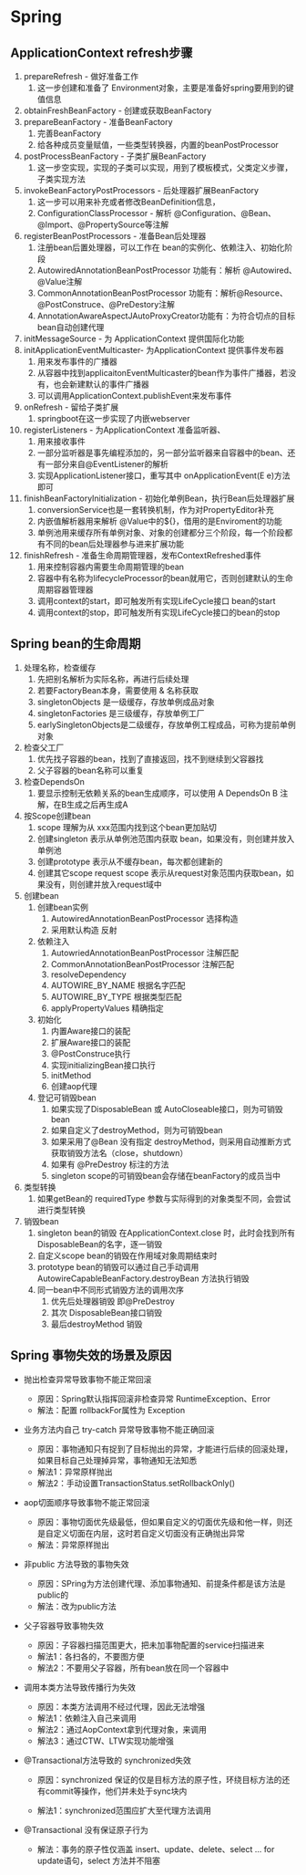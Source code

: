 
# Spring

## ApplicationContext refresh步骤

1. prepareRefresh - 做好准备工作
    1. 这一步创建和准备了 Environment对象，主要是准备好spring要用到的键值信息
2. obtainFreshBeanFactory - 创建或获取BeanFactory
3. prepareBeanFactory - 准备BeanFactory
    1. 完善BeanFactory
    2. 给各种成员变量赋值，一些类型转换器，内置的beanPostProcessor
4. postProcessBeanFactory - 子类扩展BeanFactory
    1. 这一步空实现，实现的子类可以实现，用到了模板模式，父类定义步骤，子类实现方法
5. invokeBeanFactoryPostProcessors - 后处理器扩展BeanFactory
    1. 这一步可以用来补充或者修改BeanDefinition信息，
    2. ConfigurationClassProcessor - 解析 @Configuration、@Bean、@Import、@PropertySource等注解
6. registerBeanPostProcessors - 准备Bean后处理器
    1. 注册bean后置处理器，可以工作在 bean的实例化、依赖注入、初始化阶段
    2. AutowiredAnnotationBeanPostProcessor 功能有：解析 @Autowired、@Value注解
    3. CommonAnnotationBeanPostProcessor 功能有：解析@Resource、@PostConstruce、@PreDestory注解
    4. AnnotationAwareAspectJAutoProxyCreator功能有：为符合切点的目标 bean自动创建代理
7. initMessageSource - 为 ApplicationContext 提供国际化功能
8. initApplicationEventMulticaster- 为ApplicationContext 提供事件发布器
    1. 用来发布事件的广播器
    2. 从容器中找到applicaitonEventMulticaster的bean作为事件广播器，若没有，也会新建默认的事件广播器
    3. 可以调用ApplicationContext.publishEvent来发布事件
9. onRefresh - 留给子类扩展
    1. springboot在这一步实现了内嵌webserver
10. registerListeners - 为ApplicationContext 准备监听器、
    1. 用来接收事件
    2. 一部分监听器是事先编程添加的，另一部分监听器来自容器中的bean、还有一部分来自@EventListener的解析
    3. 实现ApplicationListener接口，重写其中 onApplicationEvent(E e)方法即可
11. finishBeanFactoryInitialization - 初始化单例Bean，执行Bean后处理器扩展
    1. conversionService也是一套转换机制，作为对PropertyEditor补充
    2. 内嵌值解析器用来解析 @Value中的${}，借用的是Enviroment的功能
    3. 单例池用来缓存所有单例对象、对象的创建都分三个阶段，每一个阶段都有不同的bean后处理器参与进来扩展功能
12. finishRefresh - 准备生命周期管理器，发布ContextRefreshed事件
    1. 用来控制容器内需要生命周期管理的bean
    2. 容器中有名称为lifecycleProcessor的bean就用它，否则创建默认的生命周期容器管理器
    3. 调用context的start，即可触发所有实现LifeCycle接口 bean的start
    4. 调用context的stop，即可触发所有实现LifeCycle接口的bean的stop
## Spring bean的生命周期

1. 处理名称，检查缓存
    1. 先把别名解析为实际名称，再进行后续处理
    2. 若要FactoryBean本身，需要使用 & 名称获取
    3. singletonObjects 是一级缓存，存放单例成品对象
    4. singletonFactories 是三级缓存，存放单例工厂
    5. earlySingletonObjects是二级缓存，存放单例工程成品，可称为提前单例对象
2. 检查父工厂
    1. 优先找子容器的bean，找到了直接返回，找不到继续到父容器找
    2. 父子容器的bean名称可以重复
3. 检查DependsOn
    1. 要显示控制无依赖关系的bean生成顺序，可以使用 A DependsOn B 注解，在B生成之后再生成A
4. 按Scope创建bean
    1. scope 理解为从 xxx范围内找到这个bean更加贴切
    2. 创建singleton 表示从单例池范围内获取 bean，如果没有，则创建并放入单例池
    3. 创建prototype 表示从不缓存bean，每次都创建新的
    4. 创建其它scope  request scope 表示从request对象范围内获取bean，如果没有，则创建并放入request域中
5. 创建bean
    1. 创建bean实例
        1. AutowiredAnnotationBeanPostProcessor 选择构造
        2. 采用默认构造 反射
    2. 依赖注入
        1. AutowriedAnnotationBeanPostProcessor 注解匹配
        2. CommonAnnotationBeanPostProcessor 注解匹配
        3. resolveDependency
        4. AUTOWIRE_BY_NAME 根据名字匹配
        5. AUTOWIRE_BY_TYPE 根据类型匹配
        6. applyPropertyValues 精确指定
    3. 初始化
        1. 内置Aware接口的装配
        2. 扩展Aware接口的装配
        3. @PostConstruce执行
        4. 实现initializingBean接口执行
        5. initMethod
        6. 创建aop代理
    4. 登记可销毁bean
        1. 如果实现了DisposableBean 或 AutoCloseable接口，则为可销毁bean
        2. 如果自定义了destroyMethod，则为可销毁bean
        3. 如果采用了@Bean 没有指定 destroyMethod，则采用自动推断方式获取销毁方法名（close，shutdown）
        4. 如果有 @PreDestroy 标注的方法
        5. singleton scope的可销毁bean会存储在beanFactory的成员当中
6. 类型转换
    1. 如果getBean的 requiredType 参数与实际得到的对象类型不同，会尝试进行类型转换
7. 销毁bean
    1. singleton bean的销毁 在ApplicationContext.close 时，此时会找到所有DisposableBean的名字，逐一销毁
    2. 自定义scope bean的销毁在作用域对象周期结束时
    3. prototype bean的销毁可以通过自己手动调用 AutowireCapableBeanFactory.destroyBean 方法执行销毁
    4. 同一bean中不同形式销毁方法的调用次序
        1. 优先后处理器销毁 即@PreDestroy
        2. 其次 DisposableBean接口销毁
        3. 最后destroyMethod 销毁

## Spring 事物失效的场景及原因

- 抛出检查异常导致事物不能正常回滚

    - 原因：Spring默认指挥回滚非检查异常 RuntimeException、Error
    - 解法：配置 rollbackFor属性为 Exception

- 业务方法内自己 try-catch 异常导致事物不能正确回滚

    - 原因：事物通知只有捉到了目标抛出的异常，才能进行后续的回滚处理，如果目标自己处理掉异常，事物通知无法知悉
    - 解法1：异常原样抛出
    - 解法2：手动设置TransactionStatus.setRollbackOnly()

- aop切面顺序导致事物不能正常回滚

    - 原因：事物切面优先级最低，但如果自定义的切面优先级和他一样，则还是自定义切面在内层，这时若自定义切面没有正确抛出异常
    - 解法：异常原样抛出

- 非public 方法导致的事物失效

    - 原因：SPring为方法创建代理、添加事物通知、前提条件都是该方法是public的
    - 解法：改为public方法

- 父子容器导致事物失效

    - 原因：子容器扫描范围更大，把未加事物配置的service扫描进来
    - 解法1：各扫各的，不要图方便
    - 解法2：不要用父子容器，所有bean放在同一个容器中

- 调用本类方法导致传播行为失效

    - 原因：本类方法调用不经过代理，因此无法增强
    - 解法1：依赖注入自己来调用
    - 解法2：通过AopContext拿到代理对象，来调用
    - 解法3：通过CTW、LTW实现功能增强

- @Transactional方法导致的 synchronized失效

    - 原因：synchronized 保证的仅是目标方法的原子性，环绕目标方法的还有commit等操作，他们并未处于sync块内

    - 解法1：synchronized范围应扩大至代理方法调用

- @Transactional 没有保证原子行为

    - 解法：事务的原子性仅涵盖 insert、update、delete、select ... for update语句，select 方法并不阻塞
